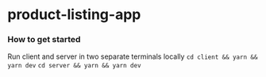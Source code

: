 # product-listing-app

### How to get started

Run client and server in two separate terminals locally
`cd client && yarn && yarn dev`
`cd server && yarn && yarn dev`